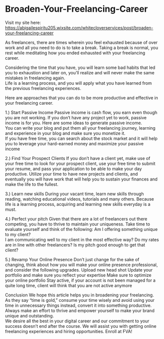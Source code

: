 # Broaden-Your-Freelancing-Career
Visit my site here: https://abigailespiritu205.wixsite.com/whitecloverservices/post/broaden-your-freelancing-career

As freelancers, there are times wherein you feel exhausted because of over work and all you need to do is to take a break. 
Taking a break is normal, you rest while meditating how you ended exhausted with your  freelancing career. 

Considering the time that you have, you will learn some bad habits that led you to exhaustion and later on, you’ll realize and will never make the same mistakes in freelancing again.  
Life is a learning process, and you will apply what you have learned from the previous freelancing experiences.   

Here are approaches that you can do to be more productive and effective in your freelancing career.   

1.) Start Passive Income Passive income is cash flow, you earn even though you are not working. 
If you don’t have any project yet to work, passive income is for you. Here are some ideas to generate passive income.  
You can write your blog and put them all your freelancing journey, learning and experience in your blog and make sure you monetize it.  
If you have free time, you can search about the stock market and it will help you to leverage your hard-earned money and maximize your passive income 

2.) Find Your Prospect Clients If you don’t have a client yet, make use of your free time to look for your prospect client, use your free time to submit your resume, and pass your application to be able to make your day productive.
Utilize your time to have new projects and clients, and eventually you will have work that will help you to sustain your finances and make the life to the fullest.  

3.) Learn new skills During your vacant time, learn new skills through reading, watching educational videos, tutorials and many others. Because life is a learning process, acquiring and learning new skills everyday is a must.  

4.) Perfect your pitch Given that there are a lot of freelancers out there competing, you have to thrive to maintain your uniqueness. Take time to evaluate yourself and think of the following:  Am I offering something unique to my client?  
I am communicating well to my client in the most effective way?  Do my rates are in line with other freelancers?   Is my pitch good enough to get that client?   

5.) Revamp Your Online Presence Don’t just change for the sake of changing, think about how you will make your online presence professional, and consider the following upgrades. 
Upload new head shot  Update your portfolio and make sure you reflect your expertise  Make sure to optimize your online portfolio  Stay active, if your account is not been managed for a quite long time, client will think that you are not active anymore  

Conclusion
We hope this article helps you in broadening your freelancing. As they say “time is gold,” consume your time wisely and avoid using your time in unnecessary things instead, convert it into something productive. 
Always make an effort to thrive and empower yourself to make your brand unique and outstanding.   
We desire all the best in your digital career and our commitment to your success doesn’t end after the course.
We will assist you with getting online freelancing experiences and hiring opportunities.   Enroll at FVA!
